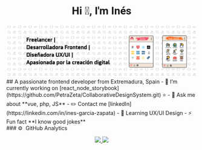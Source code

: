 <div align="center">
  <h1 align="center" style="width: 100%; text-align: center; font-family: Roboto, sans-serif;">Hi 👋, I'm Inés</h1>
    </div>
    <img src="https://github.com/PetraZeta/PetraZeta/blob/main/banner.jpg">
    ## A passionate frontend developer from Extremadura, Spain
    - 🔭 I’m currently working on [react_node_storybook](https://github.com/PetraZeta/CollaborativeDesignSystem.git) ⭐ 
    - 💬 Ask me about **vue, php, JS**
    - ✏️ Contact me [linkedIn](https://linkedin.com/in/ines-garcia-zapata)
    - 📗 Learning UX/UI Design
    - ⚡ Fun fact **I know good jokes**
    <br>  
    ### ⚙️ &nbsp;GitHub Analytics
    <p align="center">
    <a href="https://github.com/ArisGuimera">
      <img height="180em" src="https://github-readme-stats-eight-theta.vercel.app/api?username=PetraZeta&show_icons=true&theme=algolia&include_all_commits=true&count_private=true"/>
      <img height="180em" src="https://github-readme-stats-eight-theta.vercel.app/api/top-langs/?username=PetraZeta&layout=compact&langs_count=8&theme=algolia"/>
    </a>
    </p>
